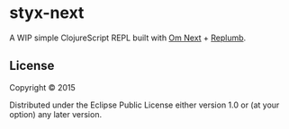 # styx-next

A WIP simple ClojureScript REPL built with [Om Next](https://github.com/omcljs/om) + [Replumb](https://github.com/ScalaConsultants/replumb).


## License

Copyright © 2015

Distributed under the Eclipse Public License either version 1.0 or (at your option) any later version.
